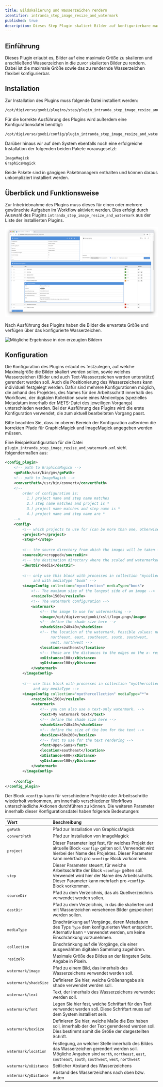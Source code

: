 ```yaml
---
title: Bildskalierung und Wasserzeichen rendern
identifier: intranda_step_image_resize_and_watermark
published: true
description: Dieses Step Plugin skaliert Bilder auf konfigurierbare maximale Ausmaße und rendert ein Wasserzeichen in die skalierten Bilder.
---
```

## Einführung
Dieses Plugin erlaubt es, Bilder auf eine maximale Größe zu skalieren und anschließend Wasserzeichen in die zuvor skalierten Bilder zu rendern. Dabei ist die maximale Größe sowie das zu rendernde Wasserzeichen flexibel konfigurierbar.


## Installation
Zur Installation des Plugins muss folgende Datei installiert werden:

```bash
/opt/digiverso/goobi/plugins/step/plugin_intranda_step_image_resize_and_watermark-base.jar
```

Für die korrekte Ausführung des Plugins wird außerdem eine Konfigurationsdatei benötigt:

```bash
/opt/digiverso/goobi/config/plugin_intranda_step_image_resize_and_watermark.xml
```

Darüber hinaus wir auf dem System ebenfalls noch eine erfolgreiche Installation der folgenden beiden Pakete vorausgesetzt:

```bash
ImageMagick
GraphicsMagick
```

Beide Pakete sind in gängigen Paketmanagern enthalten und können daraus unkompliziert installiert werden.


## Überblick und Funktionsweise
Zur Inbetriebnahme des Plugins muss dieses für einen oder mehrere gewünschte Aufgaben im Workflow aktiviert werden. Dies erfolgt durch Auswahl des Plugins `intranda_step_image_resize_and_watermark` aus der Liste der installierten Plugins.

![Integration des Plugins in den Workflow](screen1_de.png)

Nach Ausführung des Plugins haben die Bilder die erwartete Größe und verfügen über das konfigurierte Wasserzeichen.

![Mögliche Ergebnisse in den erzeugten Bildern](screen2.png)


## Konfiguration
Die Konfiguration des Plugins erlaubt es festzulegen, auf welche Maximalgröße die Bilder skaliert werden sollen, sowie welches Wasserzeichen (Bilder und auch Text-Wassserzeichen werden unterstützt) gerendert werden soll. Auch die Positionierung des Wasserzeichens kann individuell festgelegt werden. Dafür sind mehrere Konfigurationen möglich, die anhand des Projektes, des Names für den Arbeitsschritt innerhalb des Workflows, der digitalen Kollektion sowie eines Medientyps (spezielles Metadatum innerhalb der METS-Datei des jeweiligen Vorgangs) unterschieden werden. Bei der Ausführung des Plugins wird die erste Konfiguration verwendet, die zum aktuell bearbeiteten Vorgang passt.

Bitte beachten Sie, dass im oberen Bereich der Konfiguration außerdem die korrekten Pfade für GraphicMagick und ImageMagick angegeben werden müssen.

Eine Beispielkonfiguration für die Datei `plugin_intranda_step_image_resize_and_watermark.xml` sieht folgendermaßen aus:

```xml
<config_plugin>
    <!-- path to GraphicsMagick -->
    <gmPath>/usr/bin/gm</gmPath>
    <!-- path to ImageMagick -->
    <convertPath>/usr/bin/convert</convertPath>
    <!--
        order of configuration is:
          1.) project name and step name matches
          2.) step name matches and project is *
          3.) project name matches and step name is *
          4.) project name and step name are *
    -->
    <config>
        <!-- which projects to use for (can be more than one, otherwise use *) -->
        <project>*</project>
        <step>*</step>

        <!-- the source directory from which the images will be taken -->
        <sourceDir>cropped</sourceDir>
        <!-- the destination directory where the scaled and watermarked images will reside -->
        <destDir>media</destDir>

        <!-- only use this block with processes in collection "mycollection"
             and with mediaType "book" -->
        <imageConfig collection="mycollection" mediaType="book">
            <!-- The maximum size of the longest side of an image -->
            <resizeTo>1500</resizeTo>
            <!-- The watermark configuration -->
            <watermark>
                <!-- the image to use for watermarking -->
                <image>/opt/digiverso/goobi/xslt/logo.png</image>
                <!-- define the shade size here -->
                <shadeSize>240x40</shadeSize>
                <!-- the location of the watermark. Possible values: north,
                     northeast, east, southeast, south, southwest,
                     west, northwest -->
                <location>southeast</location>
                <!-- these are the distances to the edges on the x- resp. y-axis -->
                <xDistance>100</xDistance>
                <yDistance>100</yDistance>
            </watermark>
        </imageConfig>

        <!-- use this block with processes in collection "myothercollection"
             and any mediaType -->
        <imageConfig collection="myothercollection" mediaType="*">
            <resizeTo>1500</resizeTo>
            <watermark>
                <!-- you can also use a text-only watermark. -->
                <text>My watermark text</text>
                <!-- define the shade size here -->
                <shadeSize>240x40</shadeSize>
                <!-- define the size of the box for the text -->
                <boxSize>450x200</boxSize>
                <!-- font to use for the text rendering -->
                <font>Open-Sans</font>
                <location>southeast</location>
                <xDistance>600</xDistance>
                <yDistance>100</yDistance>
            </watermark>
        </imageConfig>

    </config>
</config_plugin>
```

Der Block `<config>` kann für verschiedene Projekte oder Arbeitsschritte wiederholt vorkommen, um innerhalb verschiedener Workflows unterschiedliche Aktionen durchführen zu können. Die weiteren Parameter innerhalb dieser Konfigurationsdatei haben folgende Bedeutungen:

| Wert | Beschreibung |
| :--- | :--- |
| `gmPath` | Pfad zur Installation von GraphicsMagick |
| `convertPath` | Pfad zur Installation von ImageMagick |
| `project` | Dieser Parameter legt fest, für welches Projekt der aktuelle Block `<config>` gelten soll. Verwendet wird hierbei der Name des Projektes. Dieser Parameter kann mehrfach pro `<config>` Block vorkommen. |
| `step` | Dieser Parameter steuert, für welche Arbeitsschritte der Block `<config>` gelten soll. Verwendet wird hier der Name des Arbeitsschritts. Dieser Parameter kann mehrfach pro `<config>` Block vorkommen. |
| `sourceDir` | Pfad zu dem Verzeichnis, das als Quellverzeichnis verwendet werden sollen. |
| `destDir` | Pfad zu dem Verzeichnis, in das die skalierten und mit Wasserzeichen versehenen Bilder gespeichert werden sollen. |
| `mediaType` | Einschränkung auf Vorgänge, deren Metadatum des Typs `Type` dem konfigurierten Wert entspricht. Alternativ kann `*` verwendet werden, um keine Einschränkung vorzunehmen. |
| `collection` | Einschränkung auf die Vorgänge, die einer ausgewählten digitalen Sammlung zugehören. |
| `resizeTo` | Maximale Größe des Bildes an der längsten Seite. Angabe in Pixeln. |
| `watermark/image` | Pfad zu einem Bild, das innerhalb des Wasserzeichens verwendet werden soll. |
| `watermark/shadeSize` | Definieren Sie hier, welche Größenangabe als shade verwendet werden soll. |
| `watermark/text` | Text, der innerhalb des Wasserzeichens verwendet werden soll. |
| `watermark/font` | Legen Sie hier fest, welche Schriftart für den Text verwendet werden soll. Diese Schriftart muss auf dem System installiert sein. |
| `watermark/boxSize` | Definieren Sie hier, welche Maße die Box haben soll, innerhalb der der Text gerendered werden soll. Dies bestimmt somit die Größe der dargestellten Schrift. |
| `watermark/location` | Festlegung, an welcher Stelle innerhalb des Bildes das Wasserzeichen gerendert werden soll. Mögliche Angaben sind `north`, `northeast`, `east`, `southeast`, `south`, `southwest`, `west`, `northwest` |
| `watermark/xDistance` | Seitlicher Abstand des Wasserzeichens |
| `watermark/yDistance` | Abstand des Wasserzeichens  nach oben bzw. unten |

